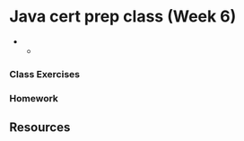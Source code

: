 # Java cert prep class (Week 6)

<style>
@media print {
  pre {
    border: 1px solid gray;
    page-break-inside: avoid;
  }
}

.break {
  page-break-after: always;
}
</style>

- 
  - 

<div class="break"></div>

### Class Exercises

<div class="break"></div>

### Homework

<div class="break"></div>

## Resources

